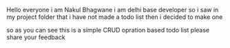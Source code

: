 Hello everyone i am Nakul Bhagwane i am delhi base developer 
so i saw in my project folder that i have not made a todo list then i decided to make one 

so as you can see this is a simple CRUD opration based todo list
please share your feedback